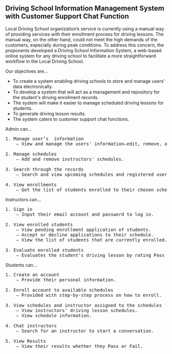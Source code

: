 <h2>Driving School Information Management System with Customer Support Chat Function</h2>

Local Driving School organization’s service is currently using a manual way of providing services with their enrollment process for driving lessons. The manual way, on the other hand, could not meet the high demands of the customers, especially during peak conditions. To address this concern, the proponents developed a Driving School Information System, a web-based online system for any driving school to facilitate a more straightforward workflow in the Local Driving School.

Our objectives are...
<ul>
  <li>To create a system enabling driving schools to store and manage users’ data electronically.</li>
  <li>To develop a system that will act as a management and repository for the student's driving enrollment records.</li>
  <li>The system will make it easier to manage scheduled driving lessons for students.</li>
  <li>To generate driving lesson results.</li>
  <li>The system caters to customer support chat functions.</li>
</ul>


Admin can...
<pre>
1. Manage user’s  information 
    – View and manage the users' information–edit, remove, and add (instructor only).
    
2. Manage schedules
    – Add and remove instructors' schedules.
    
3. Search through the records
    – Search and view upcoming schedules and registered users.
    
4. View enrollments
    – Get the list of students enrolled to their chosen schedule.
</pre>


Instructors can...
<pre>
1. Sign in
    – Input their email account and password to log in.
    
2. View enrolled students 
    – View pending enrollment application of students.
    – Accept or decline applications to their schedule.
    – View the list of students that are currently enrolled.
    
3. Evaluate enrolled students
    – Evaluates the student's driving lesson by rating Pass or Fail.
</pre>


Students can...
<pre>
1. Create an account
    – Provide their personal information.

2. Enroll account to available schedules
    – Provided with step-by-step process on how to enroll.

3. View schedules and instructor assigned to the schedules
    – View instructors' driving lesson schedules.
    – View schedule information.

4. Chat instructors
    – Search for an instructor to start a conversation.

5. View Results
    – View their results whether they Pass or Fail.
</pre>


